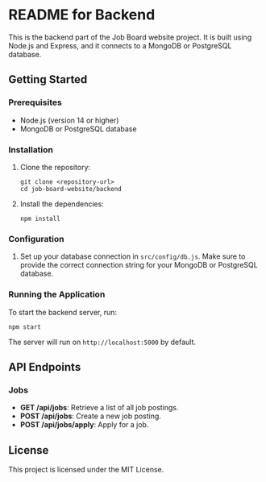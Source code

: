 # README for Backend

This is the backend part of the Job Board website project. It is built using Node.js and Express, and it connects to a MongoDB or PostgreSQL database.

## Getting Started

### Prerequisites

- Node.js (version 14 or higher)
- MongoDB or PostgreSQL database

### Installation

1. Clone the repository:
   ```
   git clone <repository-url>
   cd job-board-website/backend
   ```

2. Install the dependencies:
   ```
   npm install
   ```

### Configuration

1. Set up your database connection in `src/config/db.js`. Make sure to provide the correct connection string for your MongoDB or PostgreSQL database.

### Running the Application

To start the backend server, run:
```
npm start
```

The server will run on `http://localhost:5000` by default.

## API Endpoints

### Jobs

- **GET /api/jobs**: Retrieve a list of all job postings.
- **POST /api/jobs**: Create a new job posting.
- **POST /api/jobs/apply**: Apply for a job.

## License

This project is licensed under the MIT License.